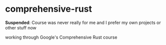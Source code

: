 # comprehensive-rust

**Suspended**: Course was never really for me and I prefer my own projects or other stuff now

working through Google's Comprehensive Rust course

